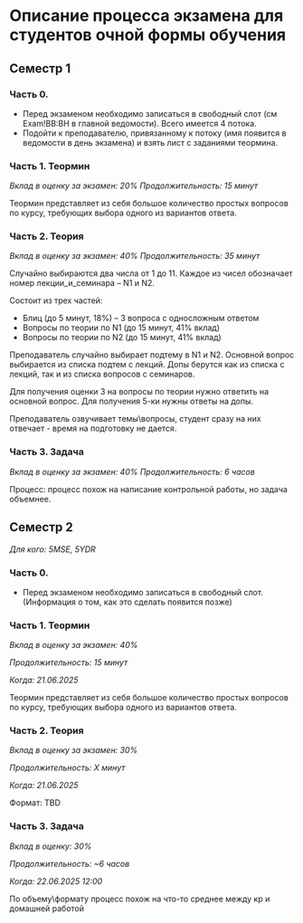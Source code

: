 
# Описание процесса экзамена для студентов очной формы обучения

## Семестр 1

### Часть 0.

- Перед экзаменом необходимо записаться в свободный слот (см Exam!BB:BH в главной ведомости). Всего имеется 4 потока.
- Подойти к преподавателю, привязанному к потоку (имя появится в ведомости в день экзамена) и взять лист с заданиями теормина.

### Часть 1. Теормин

*Вклад в оценку за экзамен: 20%*
*Продолжительность: 15 минут*

Теормин представляет из себя большое количество простых вопросов по курсу, требующих выбора одного из вариантов ответа.

### Часть 2. Теория

*Вклад в оценку за экзамен: 40%*
*Продолжительность: 35 минут* 

Случайно выбираются два числа от 1 до 11. Каждое из чисел обозначает номер лекции_и_семинара – N1 и N2.

Состоит из трех частей:
- Блиц (до 5 минут, 18%) – 3 вопроса с односложным ответом
- Вопросы по теории по N1 (до 15 минут, 41% вклад)
- Вопросы по теории по N2 (до 15 минут, 41% вклад)
 
Преподаватель случайно выбирает подтему в N1 и N2.
Основной вопрос выбирается из списка подтем с лекций. Допы берутся как из списка с лекций, так и из списка вопросов с семинаров.

Для получения оценки 3 на вопросы по теории нужно ответить на основной вопрос. Для получения 5-ки нужны ответы на допы.

Преподаватель озвучивает темы\вопросы, студент сразу на них отвечает - время на подготовку не дается.

### Часть 3. Задача

*Вклад в оценку за экзамен: 40%*
*Продолжительность: 6 часов*

Процесс:­­­­ процесс похож на напи­сание контрольной работы, но задача объемнее.

## Семестр 2

*Для кого: 5MSE, 5YDR*

### Часть 0.

- Перед экзаменом необходимо записаться в свободный слот. (Информация о том, как это сделать появится позже)

### Часть 1. Теормин

*Вклад в оценку за экзамен: 40%*

*Продолжительность: 15 минут*

*Когда: 21.06.2025*

Теормин представляет из себя большое количество простых вопросов по курсу, требующих выбора одного из вариантов ответа.

### Часть 2. Теория

*Вклад в оценку за экзамен: 30%*

*Продолжительность: Х минут* 

*Когда: 21.06.2025*

Формат: TBD

### Часть 3. Задача 

*Вклад в оценку: 30%*

*Продолжительность: ~6 часов*

*Когда: 22.06.2025 12:00*

По объему\формату процесс похож на что-то среднее между кр и домашней работой
